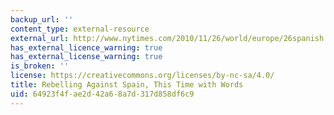 ```yaml
---
backup_url: ''
content_type: external-resource
external_url: http://www.nytimes.com/2010/11/26/world/europe/26spanish.html
has_external_licence_warning: true
has_external_license_warning: true
is_broken: ''
license: https://creativecommons.org/licenses/by-nc-sa/4.0/
title: Rebelling Against Spain, This Time with Words
uid: 64923f4f-ae2d-42a6-8a7d-317d858df6c9
---
```

